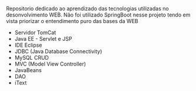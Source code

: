 
Repositorio dedicado ao aprendizado das tecnologias utilizadas no desonvolvimento WEB. Não foi utilizado SpringBoot nesse projeto tendo em vista priorizar o entendimento puro das bases da WEB

  - Servidor TomCat
  - Java EE - Servlet e JSP
  -  IDE Eclipse
  - JDBC (Java Database Connectivity)
  - MySQL CRUD
  - MVC (Model View Controller)
  - JavaBeans
  - DAO
  - iText
